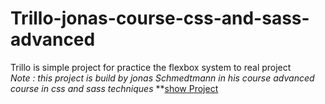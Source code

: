 # Trillo-jonas-course-css-and-sass-advanced
Trillo is simple project for practice the flexbox system to real project 
<BR>
*Note : this project is build by jonas Schmedtmann in his course advanced course in css and sass techniques*
  **<a href='https://othmanekahtal.github.io/Trillo-jonas-course-css-and-sass-advanced/'>show Project</a>
